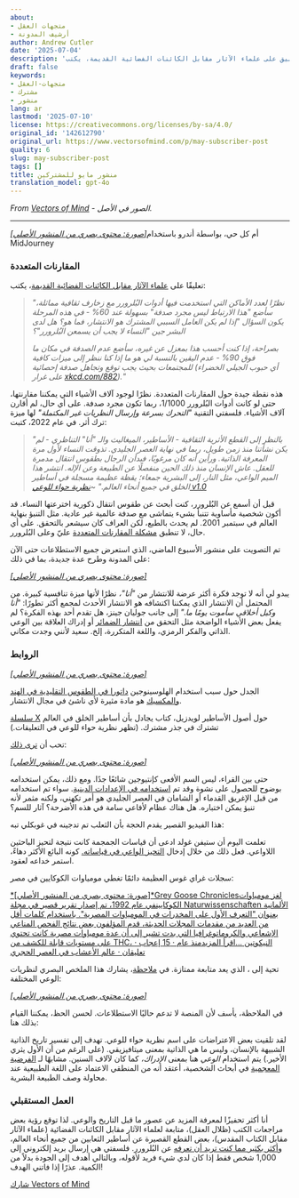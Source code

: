 ```yaml
---
about:
- متجهات العقل
- أرشيف المدونة
author: Andrew Cutler
date: '2025-07-04'
description: 'التعليق على علماء الآثار مقابل الكائنات الفضائية القديمة، يكتب:'
draft: false
keywords:
- متجهات-العقل
- مشترك
- منشور
lang: ar
lastmod: '2025-07-10'
license: https://creativecommons.org/licenses/by-sa/4.0/
original_id: '142612790'
original_url: https://www.vectorsofmind.com/p/may-subscriber-post
quality: 6
slug: may-subscriber-post
tags: []
title: منشور مايو للمشتركين
translation_model: gpt-4o
---
```


*From [Vectors of Mind](https://www.vectorsofmind.com/p/may-subscriber-post) - الصور في الأصل.*

---

[*[صورة: محتوى بصري من المنشور الأصلي]*](https://substackcdn.com/image/fetch/$s_!xuOP!,f_auto,q_auto:good,fl_progressive:steep/https%3A%2F%2Fsubstack-post-media.s3.amazonaws.com%2Fpublic%2Fimages%2Faef0f7bb-4c41-4aca-b498-38a654d50a22_2048x2048.png)أم كل حي، بواسطة أندرو باستخدام MidJourney

### المقارنات المتعددة

تعليقًا على [علماء الآثار مقابل الكائنات الفضائية القديمة](https://www.vectorsofmind.com/p/archeologists-vs-ancient-aliens)، يكتب:

> _"نظرًا لعدد الأماكن التي استخدمت فيها أدوات البُلرورر مع زخارف ثقافية مماثلة، سأضع "هذا الارتباط ليس مجرد صدفة" بسهولة عند 60% - في هذه المرحلة يكون السؤال "إذا لم يكن العامل السببي المشترك هو الانتشار، فما هو؟ هل لدى البشر جين "النساء لا يجب أن يسمعن البُلرورر"؟_
> 
> _بصراحة، إذا كنت أحسب هذا بمعزل عن غيره، سأضع عدم الصدفة في مكان ما فوق 90% - عدم اليقين بالنسبة لي هو ما إذا كنا ننظر إلى ميزات كافية للمجتمعات بحيث يجب توقع وتجاهل صدفة إحصائية (أي حبوب الجيلي الخضراء على غرار [xkcd.com/882](http://xkcd.com/882))."_

هذه نقطة جيدة حول المقارنات المتعددة. نظرًا لوجود آلاف الأشياء التي يمكننا مقارنتها، حتى لو كانت أدوات البُلرورر 1/1000، ربما تكون مجرد صدفة. على أي حال، لم أقارن آلاف الأشياء. فلسفتي التقنية _"التحرك بسرعة وإرسال النظريات غير المكتملة"_ لها ميزة ترك أثر. في عام 2022، كتبت:

> _"بالنظر إلى القطع الأثرية الثقافية - الأساطير، الميغاليث والـ "أنا" التناظري - لم يكن نشأتنا منذ زمن طويل، ربما في نهاية العصر الجليدي. تذوقت النساء لأول مرة المعرفة الذاتية. ورأين أنه كان مرغوبًا، فبدأن الرجال بطقوس انتقال مدمرة للعقل. عاش الإنسان منذ ذلك الحين منفصلًا عن الطبيعة وعن الإله. انتشر هذا الميم الواعي، مثل النار، إلى البشرية جمعاء؛ يقظة عظيمة مسجلة في أساطير الخلق في جميع أنحاء العالم." ~[نظرية حواء للوعي v1.0](https://www.vectorsofmind.com/p/the-eve-theory-of-consciousness)_

قبل أن أسمع عن البُلرورر، كنت أبحث عن طقوس انتقال ذكورية اخترعتها النساء. قد أكون شخصية مأساوية تتنبأ بشيء يتماشى مع صدفة عالمية غير عادية. مثل التنبؤ بنهاية العالم في سبتمبر 2001. لم يحدث بالطبع، لكن العراف كان سيشعر بالتحقق. على أي حال، لا تنطبق [مشكلة المقارنات المتعددة](https://en.wikipedia.org/wiki/Multiple_comparisons_problem) عليّ وعلى البُلرورر.

تم التصويت على منشور الأسبوع الماضي، الذي استعرض جميع الاستطلاعات حتى الآن على المدونة وطرح عدة جديدة، بما في ذلك:

[*[صورة: محتوى بصري من المنشور الأصلي]*](https://substackcdn.com/image/fetch/$s_!YYq_!,f_auto,q_auto:good,fl_progressive:steep/https%3A%2F%2Fsubstack-post-media.s3.amazonaws.com%2Fpublic%2Fimages%2F092a248f-d4d2-4c15-8e91-3688ee5ee06c_610x500.png)

يبدو لي أنه لا توجد فكرة أكثر عرضة للانتشار من _"أنا"،_ نظرًا لأنها ميزة تنافسية كبيرة. من المحتمل أن الانتشار الذي يمكننا اكتشافه هو الانتشار الأحدث لمجمع أكثر تطورًا: _"أنا وكيل أخلاقي سأموت يومًا ما."_ إلى جانب جوليان جينز، هل تقدم أحد بهذه الفكرة؟ لم يفعل بعض الأشياء الواضحة مثل التحقق من [انتشار الضمائر](https://www.vectorsofmind.com/p/the-unreasonable-effectiveness-of) أو إدراك العلاقة بين الوعي الذاتي والفكر الرمزي، واللغة المتكررة، إلخ. سعيد لأنني وجدت مكاني.

### الروابط

[*[صورة: محتوى بصري من المنشور الأصلي]*](https://substackcdn.com/image/fetch/$s_!95Qh!,f_auto,q_auto:good,fl_progressive:steep/https%3A%2F%2Fsubstack-post-media.s3.amazonaws.com%2Fpublic%2Fimages%2F95174c6a-d1fa-43d9-9f5d-dd0b08a38e1d_1344x896.png)

الجدل حول سبب استخدام الهلوسينوجين [داتورا في الطقوس التقليدية في الهند والمكسيك](https://en.wikipedia.org/wiki/Datura_metel#Introduction_to_India_and_Africa) هو مادة مثيرة لأي ناشئ في مجال الانتشار.

[سلسلة X](https://twitter.com/_anantashesha/status/1776680715892989983) حول أصول الأساطير لويدزيل، كتاب يجادل بأن أساطير الخلق في العالم تشترك في جذر مشترك. (تظهر نظرية حواء للوعي في التعليقات.)

تحب أن [ترى ذلك](https://www.indiatoday.in/india/story/youtuber-elvish-yadav-detained-in-noida-in-snake-venom-at-rave-case-2516007-2024-03-17):

[*[صورة: محتوى بصري من المنشور الأصلي]*](https://substackcdn.com/image/fetch/$s_!ppMy!,f_auto,q_auto:good,fl_progressive:steep/https%3A%2F%2Fsubstack-post-media.s3.amazonaws.com%2Fpublic%2Fimages%2Fe0297198-a967-446b-88d0-86391c6c8f9c_706x700.png)

حتى بين القراء، ليس السم الأفعى كإنتيوجين شائعًا جدًا. ومع ذلك، يمكن استخدامه بوضوح للحصول على نشوة وقد تم [استخدامه في الإعدادات الدينية](https://www.youtube.com/watch?v=iyoL8tjB_hc). سواء تم استخدامه من قبل الإغريق القدماء أو الشامان في العصر الجليدي هو أمر تكهني، ولكنه مثمر لأنه تنبؤ يمكن اختباره. هل هناك عظام لأفاعي سامة في هذه الأضرحة؟ آثار للسم؟

هذا الفيديو القصير يقدم الحجة بأن الثعلب تم تدجينه في غوبكلي تبه:

تعلمت اليوم أن ستيفن غولد ادعى أن قياسات الجمجمة كانت نتيجة لتحيز الباحثين اللاواعي. فعل ذلك من خلال إدخال [التحيز الواعي في قياساته.](https://sociobiology.wordpress.com/2012/03/17/scientific-error-scientific-fraud-why-did-gould-claim-morton-mismeasured-skulls/) كونه البائع الأكثر دهاءً، استمر خداعه لعقود.

سجلات غراي غوس العظيمة دائمًا تغطي مومياوات الكوكايين في مصر:

[*[صورة: محتوى بصري من المنشور الأصلي]*Grey Goose Chroniclesلغز مومياوات الكوكايينفي عام 1992، تم إصدار تقرير قصير في مجلة Naturwissenschaften الألمانية بعنوان "التعرف الأول على المخدرات في المومياوات المصرية". باستخدام كلمات أقل من العديد من مقدمات المجلات الحديثة، قدم المؤلفون بعض نتائج الفحص المناعي الإشعاعي والكروماتوغرافيا التي بدت تشير إلى أن عدة مومياوات مصرية كانت تحتوي على مستويات قابلة للكشف من THC، النيكوتين …اقرأ المزيدمنذ عام · 15 إعجاب · تعليقان · عالم الأعشاب في العصر الحجري](https://www.stoneageherbalist.com/p/the-mystery-of-the-cocaine-mummies)

تحية إلى ، الذي يعد متابعة ممتازة. في [ملاحظة](https://substack.com/@stetson/note/c-51639308)، يشارك هذا الملخص البصري لنظريات الوعي المختلفة:

[*[صورة: محتوى بصري من المنشور الأصلي]*](https://substackcdn.com/image/fetch/$s_!XVO2!,f_auto,q_auto:good,fl_progressive:steep/https%3A%2F%2Fsubstack-post-media.s3.amazonaws.com%2Fpublic%2Fimages%2F26d44c6a-120a-4312-9879-9ba682c3c335_600x975.png)

في الملاحظة، يأسف لأن المنصة لا تدعم حاليًا الاستطلاعات. لحسن الحظ، يمكننا القيام بذلك هنا:

لقد تلقيت بعض الاعتراضات على اسم نظرية حواء للوعي. تهدف إلى تفسير تاريخ الذاتية الشبيهة بالإنسان، وليس ما هي الذاتية بمعنى ميتافيزيقي. (على الرغم من أن الأول يثري الأخير.) يتم استخدام _الوعي_ هنا بمعنى _الإدراك،_ كما كان لآلاف السنين. مشابهًا لـ [الفرضية المعجمية](https://en.wikipedia.org/wiki/Lexical_hypothesis) في أبحاث الشخصية، أعتقد أنه من المنطقي الاعتماد على اللغة الطبيعية عند محاولة وصف الطبيعة البشرية.

### العمل المستقبلي

أنا أكثر تحفيزًا لمعرفة المزيد عن عصور ما قبل التاريخ والوعي. لذا توقع رؤية بعض مراجعات الكتب (ظلال العقل)، متابعة لعلماء الآثار مقابل الكائنات الفضائية (علماء الآثار مقابل الكتاب المقدس)، بعض القطع القصيرة عن أساطير الثعابين من جميع أنحاء العالم، و[أكثر بكثير مما كنت تريد أن تعرفه](https://slatestarcodex.com/tag/much-more-than-you-wanted-to-know/) عن البُلرورر. فلسفتي هي إرسال بريد إلكتروني إلى 1,000 شخص فقط إذا كان لدي شيء فريد لأقوله، وبالتالي أهدف إلى الجودة بدلاً من الكمية. عذرًا إذا فاتني الهدف!

[شارك Vectors of Mind](https://www.vectorsofmind.com/?action=share)